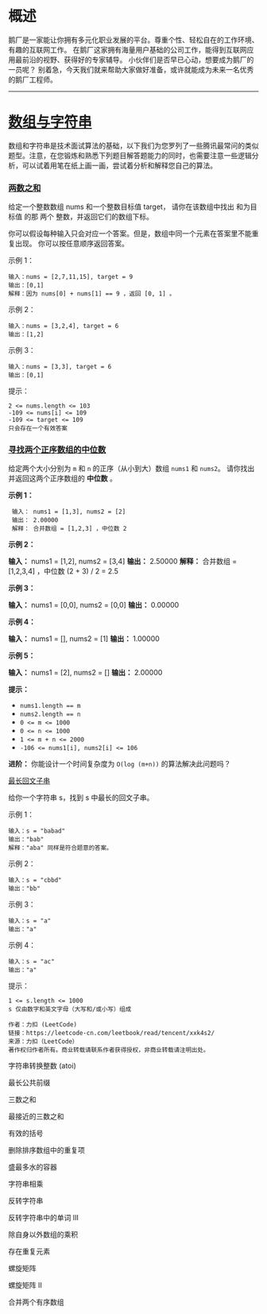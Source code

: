 # 概述

鹅厂是一家能让你拥有多元化职业发展的平台。尊重个性、轻松自在的工作环境、有趣的互联网工作。 在鹅厂这家拥有海量用户基础的公司工作，能得到互联网应用最前沿的视野、获得好的专家辅导。 小伙伴们是否早已心动，想要成为鹅厂的一员呢？
别着急，今天我们就来帮助大家做好准备，或许就能成为未来一名优秀的鹅厂工程师。

<hr>

# [数组与字符串](arr_and_str)

数组和字符串是技术面试算法的基础，以下我们为您罗列了一些腾讯最常问的类似题型。注意，在您锻炼和熟悉下列题目解答题能力的同时，也需要注意一些逻辑分析，可以试着用笔在纸上画一画，尝试着分析和解释您自己的算法。

### [两数之和](arr_and_str/Test1.java)

给定一个整数数组 nums 和一个整数目标值 target， 请你在该数组中找出 和为目标值 的那 两个 整数，并返回它们的数组下标。

你可以假设每种输入只会对应一个答案。但是，数组中同一个元素在答案里不能重复出现。 你可以按任意顺序返回答案。

示例 1：

```
输入：nums = [2,7,11,15], target = 9
输出：[0,1]
解释：因为 nums[0] + nums[1] == 9 ，返回 [0, 1] 。
```

示例 2：

```
输入：nums = [3,2,4], target = 6
输出：[1,2]
```

示例 3：

```
输入：nums = [3,3], target = 6
输出：[0,1]
```

提示：

```
2 <= nums.length <= 103
-109 <= nums[i] <= 109
-109 <= target <= 109
只会存在一个有效答案
```

### [寻找两个正序数组的中位数 ](arr_and_str/Test2.java)

给定两个大小分别为 `m` 和 `n` 的正序（从小到大）数组 `nums1` 和 `nums2`。 请你找出并返回这两个正序数组的 **中位数** 。

**示例 1：**

```
 输入： nums1 = [1,3], nums2 = [2]
 输出： 2.00000
 解释： 合并数组 = [1,2,3] ，中位数 2
```

**示例 2：**

**输入：** nums1 = [1,2], nums2 = [3,4]
**输出：** 2.50000
**解释：** 合并数组 = [1,2,3,4] ，中位数 (2 + 3) / 2 = 2.5

**示例 3：**

**输入：** nums1 = [0,0], nums2 = [0,0]
**输出：** 0.00000

**示例 4：**

**输入：** nums1 = [], nums2 = [1]
**输出：** 1.00000

**示例 5：**

**输入：** nums1 = [2], nums2 = []
**输出：** 2.00000

**提示：**

* `nums1.length == m`
* `nums2.length == n`
* `0 <= m <= 1000`
* `0 <= n <= 1000`
* `1 <= m + n <= 2000`
* `-106 <= nums1[i], nums2[i] <= 106`

**进阶：**
你能设计一个时间复杂度为 `O(log (m+n))` 的算法解决此问题吗？

[最长回文子串](arr_and_str/Test3.java)

给你一个字符串 s，找到 s 中最长的回文子串。

示例 1：

```
输入：s = "babad"
输出："bab"
解释："aba" 同样是符合题意的答案。
```

示例 2：

```
输入：s = "cbbd"
输出："bb"
```

示例 3：

```
输入：s = "a"
输出："a"

```

示例 4：

```
输入：s = "ac"
输出："a"

```

提示：

```
1 <= s.length <= 1000
s 仅由数字和英文字母（大写和/或小写）组成
```

```
作者：力扣 (LeetCode)
链接：https://leetcode-cn.com/leetbook/read/tencent/xxk4s2/
来源：力扣（LeetCode）
著作权归作者所有。商业转载请联系作者获得授权，非商业转载请注明出处。
```

字符串转换整数 (atoi)

最长公共前缀

三数之和

最接近的三数之和

有效的括号

删除排序数组中的重复项

盛最多水的容器

字符串相乘

反转字符串

反转字符串中的单词 III

除自身以外数组的乘积

存在重复元素

螺旋矩阵

螺旋矩阵 II

合并两个有序数组

